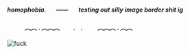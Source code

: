 ##### homophobia. ⠀⠀—— ⠀⠀testing out silly image border shit ig
#### ⠀⠀⠀⠀︵︵ . ︵︵︵ ⠀ ⠀﹒ ﹒ ⠀ ⠀ ︵︵︵ . ︵︵

![fuck](https://media.discordapp.net/attachments/1122969335653220362/1136453409965355038/Untitled237_20230802191953.png?width=554&height=554)
